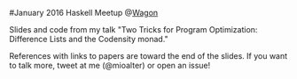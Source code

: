 #January 2016 Haskell Meetup @[Wagon](https://www.wagonhq.com/)

Slides and code from my talk "Two Tricks for Program Optimization: Difference Lists and the Codensity monad."

References with links to papers are toward the end of the slides.
If you want to talk more, tweet at me (@mioalter) or open an issue!
